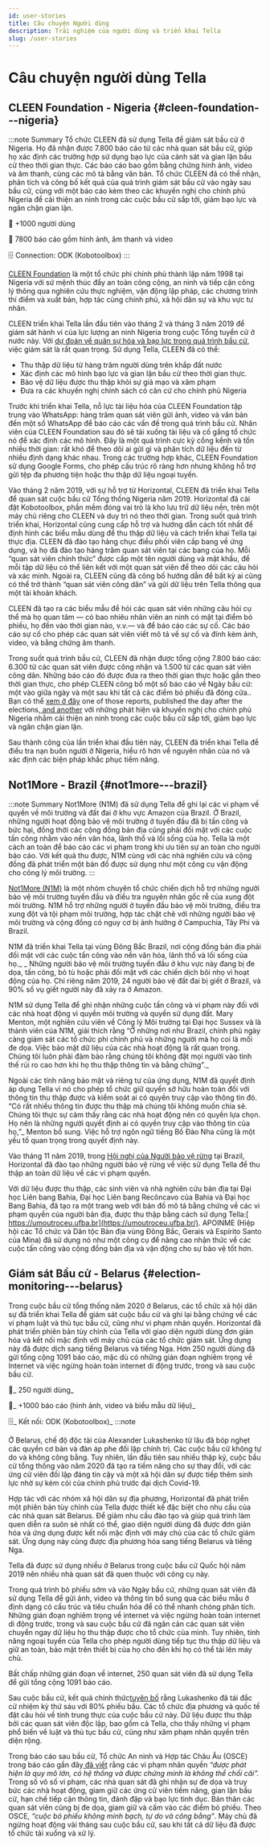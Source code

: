 ```yaml
---
id: user-stories
title: Câu chuyện Người dùng
description: Trải nghiệm của người dùng và triển khai Tella
slug: /user-stories
---
```


# Câu chuyện người dùng Tella


## CLEEN Foundation - Nigeria {#cleen-foundation---nigeria}

:::note Summary
Tổ chức CLEEN đã sử dụng Tella để giám sát bầu cử ở Nigeria.  Họ đã nhận được 7.800 báo cáo từ các nhà quan sát bầu cử, giúp họ xác định các trường hợp sử dụng bạo lực của cảnh sát và gian lận bầu cử theo thời gian thực.  Các báo cáo bao gồm bằng chứng hinh ảnh, video và âm thanh, cùng các mô tả bằng văn bản.  Tổ chức CLEEN đã có thể nhận, phân tích và công bố kết quả của quá trình giám sát bầu cử vào ngày sau bầu cử, cùng với một báo cáo kèm theo các khuyến nghị cho chính phủ Nigeria để cải thiện an ninh trong các cuộc bầu cử sắp tới, giảm bạo lực và ngăn chặn gian lận.


👥 +1000 người dùng


📲 7800 báo cáo gồm hình ảnh, âm thanh và video


🗄️ Connection: ODK (Kobotoolbox)
:::

[CLEEN Foundation](https://cleen.org/) là một tổ chức phi chính phủ thành lập năm 1998 tại Nigeria với sứ mệnh thúc đẩy an toàn công cộng, an ninh và tiếp cận công lý thông qua nghiên cứu thực nghiệm, vận động lập pháp, các chương trình thí điểm và xuất bản, hợp tác cùng chính phủ, xã hội dân sự và khu vực tư nhân.

CLEEN triển khai Tella lần đầu tiên vào tháng 2 và tháng 3 năm 2019 để giám sát hành vi của lực lượng an ninh Nigeria trong cuộc Tổng tuyển cử ở nước này.  Với [dự đoán về quân sự hóa và bạo lực trong quá trình bầu cử](https://www.nytimes.com/2019/02/26/world/africa/nigeria-election-results.html), việc giám sát là rất quan trọng.  Sử dụng Tella, CLEEN đã có thể:



* Thu thập dữ liệu từ hàng trăm người dùng trên khắp đất nước
* Xác định các mô hình bạo lực và gian lận bầu cử theo thời gian thực.
* Bảo vệ dữ liệu được thu thập khỏi sự giả mạo và xâm phạm
* Đưa ra các khuyến nghị chính sách có căn cứ cho chính phủ Nigeria

Trước khi triển khai Tella, nỗ lực tài liệu hóa của CLEEN Foundation tập trung vào WhatsApp: hàng trăm quan sát viên gửi ảnh, video và văn bản đến một số WhatsApp để báo cáo các vấn đề trong quá trình bầu cử. Nhân viên của CLEEN Foundation sau đó sẽ tải xuống tài liệu và cố gắng tổ chức nó để xác định các mô hình. Đây là một quá trình cực kỳ cồng kềnh và tốn nhiều thời gian: rất khó để theo dõi ai gửi gì và phân tích dữ liệu đến từ nhiều định dạng khác nhau. Trong các trường hợp khác, CLEEN Foundation sử dụng Google Forms, cho phép cấu trúc rõ ràng hơn nhưng không hỗ trợ gửi tệp đa phương tiện hoặc thu thập dữ liệu ngoại tuyến.

Vào tháng 2 năm 2019, với sự hỗ trợ từ Horizontal, CLEEN đã triển khai Tella để quan sát cuộc bầu cử Tổng thống Nigeria năm 2019. Horizontal đã cài đặt Kobotoolbox, phần mềm đóng vai trò là kho lưu trữ dữ liệu nền, trên một máy chủ riêng cho CLEEN và duy trì nó theo thời gian. Trong suốt quá trình triển khai, Horizontal cũng cung cấp hỗ trợ và hướng dẫn cách tốt nhất để định hình các biểu mẫu dùng để thu thập dữ liệu và cách triển khai Tella tại thực địa. CLEEN đã đào tạo hàng chục điều phối viên cấp bang về ứng dụng, và họ đã đào tạo hàng trăm quan sát viên tại các bang của họ. Mỗi “quan sát viên chính thức” được cấp một tên người dùng và mật khẩu, để mỗi tập dữ liệu có thể liên kết với một quan sát viên để theo dõi các câu hỏi và xác minh. Ngoài ra, CLEEN cũng đã công bố hướng dẫn để bất kỳ ai cũng có thể trở thành “quan sát viên công dân” và gửi dữ liệu trên Tella thông qua một tài khoản khách.

CLEEN đã tạo ra các biểu mẫu để hỏi các quan sát viên những câu hỏi cụ thể mà họ quan tâm — có bao nhiêu nhân viên an ninh có mặt tại điểm bỏ phiếu, họ đến vào thời gian nào, v.v.— và để báo cáo các sự cố. Các báo cáo sự cố cho phép các quan sát viên viết mô tả về sự cố và đính kèm ảnh, video, và bằng chứng âm thanh.

Trong suốt quá trình bầu cử, CLEEN đã nhận được tổng cộng 7.800 báo cáo: 6.300 từ các quan sát viên được công nhận và 1.500 từ các quan sát viên công dân.  Những báo cáo đó được đưa ra theo thời gian thực hoặc gần theo thời gian thực, cho phép CLEEN công bố một số báo cáo về Ngày bầu cử: một vào giữa ngày và một sau khi tất cả các điểm bỏ phiếu đã đóng cửa.. Bạn có thể [xem ở đây](https://cleen.org/2019/02/24/cleen-foundations-post-election-statement-on-the-2019-presidential-and-national-assembly-elections/) one of those reports, published the day after the elections,[ and another](https://cleen.org/2019/10/23/public-presentation-of-the-report-of-2019-general-elections-in-nigeria/) với những phát hiện và khuyến nghị cho chính phủ Nigeria nhằm cải thiện an ninh trong các cuộc bầu cử sắp tới, giảm bạo lực và ngăn chặn gian lận.

Sau thành công của lần triển khai đầu tiên này, CLEEN đã triển khai Tella để điều tra nạn buôn người ở Nigeria, hiểu rõ hơn về nguyên nhân của nó và xác định các biện pháp khắc phục tiềm năng.


## Not1More - Brazil {#not1more---brazil}

:::note Summary
Not1More (N1M) đã sử dụng Tella để ghi lại các vi phạm về quyền về môi trường và đất đai ở khu vực Amazon của Brazil.  Ở Brazil, những người hoạt động bảo vệ môi trường ở tuyến đầu đã bị tấn công và bức hại, đồng thời các cộng đồng bản địa cũng phải đối mặt với các cuộc tấn công nhằm vào nền văn hóa, lãnh thổ và lối sống của họ.  Tella là một cách an toàn để báo cáo các vi phạm trong khi ưu tiên sự an toàn cho người báo cáo. Với kết quả thu được, N1M cùng với các nhà nghiên cứu và cộng đồng đã phát triển một bản đồ được sử dụng như một công cụ vận động cho công lý môi trường.
:::


[Not1More (N1M)](https://not1more.org/) là một nhóm chuyên tổ chức chiến dịch hỗ trợ những người bảo vệ môi trường tuyến đầu và điều tra nguyên nhân gốc rễ của xung đột môi trường.  N1M hỗ trợ những người ở tuyến đầu bảo vệ môi trường, điều tra xung đột và tội phạm môi trường, hợp tác chặt chẽ với những người bảo vệ môi trường và cộng đồng có nguy cơ bị ảnh hưởng ở Campuchia, Tây Phi và Brazil.

N1M đã triển khai Tella tại vùng Đông Bắc Brazil, nơi cộng đồng bản địa phải đối mặt với các cuộc tấn công vào nền văn hóa, lãnh thổ và lối sống của họ._ _ Những người bảo vệ môi trường tuyến đầu ở khu vực này đang bị đe dọa, tấn công, bỏ tù hoặc phải đối mặt với các chiến dịch bôi nhọ vì hoạt động của họ.  Chỉ riêng năm 2019, 24 người bảo vệ đất đai bị giết ở Brazil, và 90% số vụ giết người này đã xảy ra ở Amazon.

N1M sử dụng Tella để ghi nhận những cuộc tấn công và vi phạm này đối với các nhà hoạt động vì quyền môi trường và quyền sử dụng đất. Mary Menton, một nghiên cứu viên về Công lý Môi trường tại Đại học Sussex và là thành viên của N1M, giải thích rằng “Ở những nơi như Brazil, chính phủ ngày càng giám sát các tổ chức phi chính phủ và những người mà họ coi là mối đe dọa. Việc bảo mật dữ liệu của các nhà hoạt động là rất quan trọng. Chúng tôi luôn phải đảm bảo rằng chúng tôi không đặt mọi người vào tình thế rủi ro cao hơn khi họ thu thập thông tin và bằng chứng”._

Ngoài các tính năng bảo mật và riêng tư của ứng dụng, N1M đã quyết định áp dụng Tella vì nó cho phép tổ chức giữ quyền sở hữu hoàn toàn đối với thông tin thu thập được và kiểm soát ai có quyền truy cập vào thông tin đó. “Có rất nhiều thông tin được thu thập mà chúng tôi không muốn chia sẻ. Chúng tôi thực sự cảm thấy rằng các nhà hoạt động nên có quyền lựa chọn. Họ nên là những người quyết định ai có quyền truy cập vào thông tin của họ,”_ Menton bổ sung. Việc hỗ trợ ngôn ngữ tiếng Bồ Đào Nha cũng là một yếu tố quan trọng trong quyết định này.

Vào tháng 11 năm 2019, trong [Hội nghị của Người bảo vệ rừng](https://not1more.org/forest-defenders-2019/) tại Brazil, Horizontal đã đào tạo những người bảo vệ rừng về việc sử dụng Tella để thu thập an toàn dữ liệu về các vi phạm quyền.

Với dữ liệu được thu thập, các sinh viên và nhà nghiên cứu bản địa tại Đại học Liên bang Bahia, Đại học Liên bang Recôncavo của Bahia và Đại học Bang Bahia, đã tạo ra một trang web với bản đồ mô tả bằng chứng về các vi phạm quyền của người bản địa, được thu thập bằng cách sử dụng Tella:[ https://umoutroceu.ufba.br](https://umoutroceu.ufba.br/). APOINME (Hiệp hội các Tổ chức và Dân tộc Bản địa vùng Đông Bắc, Gerais và Espírito Santo của Mina) đã sử dụng nó như một công cụ để nâng cao nhận thức về  các cuộc tấn công vào cộng đồng bản địa và vận động cho sự bảo vệ tốt hơn.


## Giám sát Bầu cử - Belarus {#election-monitoring---belarus}

Trong cuộc bầu cử tổng thống năm 2020 ở Belarus, các tổ chức xã hội dân sự đã triển khai Tella để giám sát cuộc bầu cử và ghi lại bằng chứng về các vi phạm luật và thủ tục bầu cử, cũng như vi phạm nhân quyền. Horizontal đã phát triển phiên bản tùy chỉnh của Tella với giao diện người dùng đơn giản hóa và kết nối mặc định với máy chủ của các tổ chức giám sát.  Ứng dụng này đã được dịch sang tiếng Belarus và tiếng Nga.  Hơn 250 người dùng đã gửi tổng cộng 1091 báo cáo, mặc dù có những gián đoạn nghiêm trọng về Internet và việc ngừng hoàn toàn internet di động trước, trong và sau cuộc bầu cử.

👥_ 250 người dùng_


📲_ +1000 báo cáo (hình ảnh, video và biểu mẫu dữ liệu)_


🗄️_ Kết nối: ODK (Kobotoolbox)_
:::note

Ở Belarus, chế độ độc tài của Alexander Lukashenko từ lâu đã bóp nghẹt các quyền cơ bản và đàn áp phe đối lập chính trị.  Các cuộc bầu cử không tự do và không công bằng.  Tuy nhiên, lần đầu tiên sau nhiều thập kỷ, cuộc bầu cử tổng thống vào năm 2020 đã tạo ra tiềm năng cho sự thay đổi, với các ứng cử viên đối lập đáng tin cậy và một xã hội dân sự được tiếp thêm sinh lực nhờ sự kém cỏi của chính phủ trước đại dịch Covid-19.

Hợp tác với các nhóm xã hội dân sự địa phương, Horizontal đã phát triển một phiên bản tùy chỉnh của Tella được thiết kế đặc biệt cho nhu cầu của các nhà quan sát Belarus.  Để giảm nhu cầu đào tạo và giúp quá trình làm quen diễn ra suôn sẻ nhất có thể, giao diện người dùng đã được đơn giản hóa và ứng dụng được kết nối mặc định với máy chủ của các tổ chức giám sát.  Ứng dụng này cũng được địa phương hóa sang tiếng Belarus và tiếng Nga.

Tella đã được sử dụng nhiều ở Belarus trong cuộc bầu cử Quốc hội năm 2019 nên nhiều nhà quan sát đã quen thuộc với công cụ này.

Trong quá trình bỏ phiếu sớm và vào Ngày bầu cử, những quan sát viên đã sử dụng Tella để gửi ảnh, video và thông tin bổ sung qua các biểu mẫu ở định dạng có cấu trúc và tiêu chuẩn hóa để có thể nhanh chóng phân tích. Những gián đoạn nghiêm trọng về internet và việc ngừng hoàn toàn internet di động trước, trong và sau cuộc bầu cử đã ngăn cản các quan sát viên chuyển ngay dữ liệu họ thu thập được cho tổ chức của mình. Tuy nhiên, tính năng ngoại tuyến của Tella cho phép người dùng tiếp tục thu thập dữ liệu và giữ an toàn, bảo mật trên thiết bị của họ cho đến khi họ có thể tải lên máy chủ.

Bất chấp những gián đoạn về internet, 250 quan sát viên đã sử dụng Tella để gửi tổng cộng 1091 báo cáo.

Sau cuộc bầu cử, kết quả chính thức[tuyên bố](https://eng.belta.by/politics/view/belarus-presidential-election-results-finalized-132578-2020/) rằng Lukashenko đã tái đắc cử nhiệm kỳ thứ sáu với 80% phiếu bầu.  Các tổ chức địa phương và quốc tế đặt câu hỏi về tính trung thực của cuộc bầu cử này.  Dữ liệu được thu thập bởi các quan sát viên độc lập, bao gồm cả Tella, cho thấy những vi phạm phổ biến về luật và thủ tục bầu cử, cũng như xâm phạm nhân quyền trên diện rộng.

Trong báo cáo sau bầu cử, Tổ chức An ninh và Hợp tác Châu Âu (OSCE) trong báo cáo gần đây[ đã viết](https://www.osce.org/files/f/documents/2/b/469539.pdf) rằng các vi phạm nhân quyền _“được phát hiện là quy mô lớn, có hệ thống và được chứng minh là không thể chối cãi”._ Trong số vô số vi phạm, các nhà quan sát đã ghi nhận sự đe dọa và truy bức các nhà hoạt động, giam giữ các ứng cử viên tiềm năng, gian lận bầu cử, hạn chế tiếp cận thông tin, đánh đập và bạo lực tình dục.  Bản thân các quan sát viên cũng bị đe dọa, giam giữ và cấm vào các điểm bỏ phiếu.  Theo OSCE, _“cuộc bỏ phiếu không minh bạch, tự do và công bằng”_.  Máy chủ đã ngừng hoạt động vài tháng sau cuộc bầu cử, sau khi tất cả dữ liệu đã được tổ chức tải xuống và xử lý.
